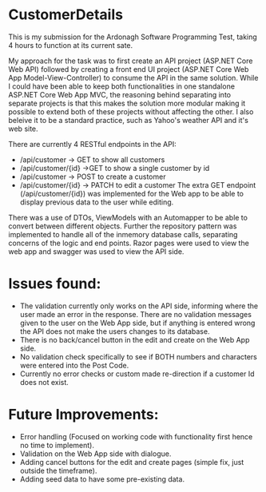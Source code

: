 # CustomerDetails
This is my submission for the Ardonagh Software Programming Test, taking 4 hours to function at its current sate.

My approach for the task was to first create an API project (ASP.NET Core Web API) followed by creating a front end UI project (ASP.NET Core Web App Model-View-Controller) to consume the API in the same solution.
While I could have been able to keep both functionalities in one standalone ASP.NET Core Web App MVC, the reasoning behind separating into separate projects is that this makes the solution more modular making it possible to extend both of these projects without affecting the other. I also beleive it to be a standard practice, such as Yahoo's weather API and it's web site.

There are currently 4 RESTful endpoints  in the API: 
- /api/customer -> GET to show all customers
- /api/customer/{id} ->GET to show a single customer by id
- /api/customer -> POST to create a customer
- /api/customer/{id} -> PATCH to edit a customer
The extra GET endpoint (/api/customer/{id}) was implemented for the Web app to be able to display previous data to the user while editing.

There was a use of DTOs, ViewModels with an Automapper to be able to convert between different objects.
Further the repository pattern was implemented to handle all of the inmemory database calls, separating concerns of the logic and end points.
Razor pages were used to view the web app and swagger was used to view the API side.

# Issues found:
- The validation currently only works on the API side, informing where the user made an error in the response. There are no validation messages given to the user on the Web App side, but if anything is entered wrong the API does not make the users changes to its database.
- There is no back/cancel button in the edit and create on the Web App side.
- No validation check specifically to see if BOTH numbers and characters were entered into the Post Code.
- Currently no error checks or custom made re-direction if a customer Id does not exist.

# Future Improvements:
- Error handling (Focused on working code with functionality first hence no time to implement).
- Validation on the Web App side with dialogue.
- Adding cancel buttons for the edit and create pages (simple fix, just outside the timeframe).
- Adding seed data to have some pre-existing data.
